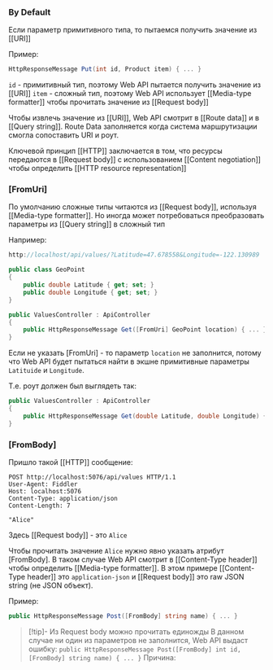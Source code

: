 ### By Default
Если параметр примитивного типа, то пытаемся получить значение из [[URI]]

Пример:
```csharp
HttpResponseMessage Put(int id, Product item) { ... }
```

`id` - примитивный тип, поэтому Web API пытается получить значение из [[URI]]
`item` - сложный тип, поэтому Web API использует [[Media-type formatter]] чтобы прочитать значение из [[Request body]]

Чтобы извлечь значение из [[URI]], Web API смотрит в [[Route data]] и в [[Query string]]. Route Data заполняется когда система маршрутизации смогла сопоставить URI и роут.

Ключевой принцип [[HTTP]] заключается в том, что ресурсы передаются в [[Request body]] с использованием [[Content negotiation]] чтобы определить [[HTTP resource representation]]

### [FromUri]
По умолчанию сложные типы читаются из [[Request body]], используя [[Media-type formatter]]. Но иногда может потребоваться преобразовать параметры из [[Query string]] в сложный тип

Например:
```csharp
http://localhost/api/values/?Latitude=47.678558&Longitude=-122.130989

public class GeoPoint
{
    public double Latitude { get; set; } 
    public double Longitude { get; set; }
}

public ValuesController : ApiController
{
    public HttpResponseMessage Get([FromUri] GeoPoint location) { ... }
}
```

Если не указать [FromUri] - то параметр `location` не заполнится, потому что Web API будет пытаться найти в экшне примитивные параметры `Latituide` и `Longitude`.

Т.е. роут должен был выглядеть так:
```csharp
public ValuesController : ApiController
{
    public HttpResponseMessage Get(double Latitude, double Longitude) { ... }
}
```

### [FromBody]

Пришло такой [[HTTP]]  сообщение:
```http
POST http://localhost:5076/api/values HTTP/1.1
User-Agent: Fiddler
Host: localhost:5076
Content-Type: application/json
Content-Length: 7

"Alice"
```

Здесь [[Request body]] - это `Alice`

Чтобы прочитать значение `Alice` нужно явно указать атрибут [FromBody]. В таком случае Web 
API смотрит в [[Content-Type header]] чтобы определить [[Media-type formatter]]. В этом примере [[Content-Type header]] это `application-json` и [[Request body]] это raw JSON string (не JSON объект).
 
Пример:
```csharp
public HttpResponseMessage Post([FromBody] string name) { ... }
```


>[!tip]- Из Request body можно прочитать единожды
> В данном случае ни один из параметров не заполнится, Web API выдаст ошибку:
> `public HttpResponseMessage Post([FromBody] int id, [FromBody] string name) { ... }`
> Причина: 
